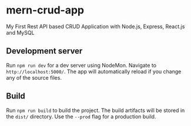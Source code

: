 # mern-crud-app
My First Rest API based CRUD Application with Node.js, Express, React.js and MySQL 

## Development server

Run `npm run dev` for a dev server using NodeMon. Navigate to `http://localhost:5000/`. The app will automatically reload if you change any of the source files.

## Build

Run `npm run build` to build the project. The build artifacts will be stored in the `dist/` directory. Use the `--prod` flag for a production build.
